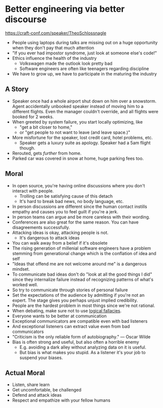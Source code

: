 # Better engineering via better discourse

https://craft-conf.com/speaker/TheoSchlossnagle

- People using laptops during talks are missing out on a huge opportunity
  when they don't pay that much attention
- "If you ever had impostor syndrome, just look at someone else's code!"
- Ethics influence the health of the industry
  - Volkswagen made the outlook look pretty bad
  - Software engineers are often like teenagers regarding discipline
- We have to grow up, we have to participate in the maturing the industry

## A Story

- Speaker once had a whole airport shut down on him over a snowstorm.
  Agent accidentally unbooked speaker
  instead of moving him to a different flights.
  Even the manager couldn't override,
  and all flights were booked for 2 weeks.
- When greeted by system failure, you start locally optimizing, like
  - "get a bit closer to home,"
  - or "get people to not want to leave (and leave space.)"
- More misfortune for the speaker, lost credit card, hotel problems, etc.
  - Speaker gets a luxury suite as apology. Speaker had a 5am flight though.
- Rerouted, gets *further* from home.
- Parked car was covered in snow at home, huge parking fees too.

## Moral

- In open source, you're having online discussions
  where you don't interact with people.
  - Trolling can be satisfying cause of this detach
  - It's hard to break bad news, no body language, etc.
- In person discussions are different
  since the human contact instills empathy
  and causes you to feel guilt if you're a jerk.
- In person teams can argue and be more careless with their wording.
- Conferences are also great for the same reason.
  You can have disagreements successfully.
- Attacking ideas is okay, attacking people is not.
  - It's dangerous to attack ideas
- You can walk away from a belief if it's obsolete
- The rising generation of millenial software engineers have a problem
  stemming from generational change
  which is the conflation of idea and self
- "Ideas that offend me are not welcome around me" is a dangerous mindset.
- To communicate bad ideas
  don't do "look at all the good things I did"
  since they internalize failure
  instead of recognizing patterns of what's worked well.
- So try to communicate through stories of personal failure
- Set the expectations of the audience by admitting if you're not an expert.
  The stage gives you perhaps unjust implied credibility.
- People are the hardest problem in most things since we're not rational.
- When debating,
  make sure not to use [logical fallacies](https://yourlogicalfallacyis.com).
- Everyone wants to be better at communication
- Exceptional communicators are compatible even with bad listeners
- And exceptional listeners can extract value even from bad communicators
- "Criticism is the only reliable form of autobiography." — Oscar Wilde
- Bias is often strong and useful, but also often a horrible enemy
  - E.g. avoiding a dark alley without analyzing data on it is useful.
  - But bias is what makes you stupid.
    As a listener it's your job to suspend your biases.

## Actual Moral

- Listen, share learn
- Get uncomfortable, be challenged
- Defend and attack ideas
- Respect and empathize with your fellow humans
